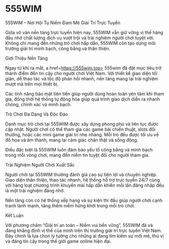 # 555WIM
555WIM – Nơi Hội Tụ Niềm Đam Mê Giải Trí Trực Tuyến


Giữa vô vàn nền tảng trực tuyến hiện nay, 555WIM vẫn giữ vững vị thế hàng đầu nhờ chất lượng dịch vụ vượt trội và trải nghiệm người chơi tuyệt vời. Không chỉ mang đến những trò chơi hấp dẫn, 555WIM còn tạo dựng môi trường giải trí minh bạch, công bằng và thân thiện.

Giới Thiệu Nền Tảng

Ngay từ khi ra mắt, a href=https://555wim.top> 555wim </a>  đã đặt mục tiêu trở thành điểm đến tin cậy cho người chơi Việt Nam. Với thiết kế giao diện tối giản, dễ thao tác và tốc độ phản hồi nhanh, nền tảng mang lại trải nghiệm mượt mà trên mọi thiết bị.

Các tính năng bảo mật tiên tiến giúp người dùng hoàn toàn yên tâm khi tham gia, đồng thời hệ thống tự động hóa giúp quá trình giao dịch diễn ra nhanh chóng, chính xác và minh bạch.

Trò Chơi Đa Dạng Và Độc Đáo

Danh mục trò chơi tại 555WIM được xây dựng phong phú và liên tục được cập nhật. Người chơi có thể tham gia các game bài chiến thuật, slots đổi thưởng, hoặc các mini game giải trí nhẹ nhàng. Mỗi trò đều được tối ưu về đồ họa và âm thanh, mang lại cảm giác chân thật và sống động.

Điều đặc biệt là 555WIM luôn đảm bảo yếu tố công bằng và minh bạch trong mỗi vòng chơi, mang đến niềm tin tuyệt đối cho người tham gia.

Trải Nghiệm Người Chơi Xuất Sắc

Người chơi tại 555WIM thường đánh giá cao sự tiện lợi và chuyên nghiệp. Giao diện thân thiện, thao tác nhanh, hệ thống hỗ trợ trực tuyến 24/7 cùng với hàng loạt chương trình khuyến mãi hấp dẫn khiến mỗi lần đăng nhập đều là một trải nghiệm đáng nhớ.

Nền tảng còn có hệ thống xếp hạng và sự kiện thi đấu giúp người chơi cạnh tranh lành mạnh, tăng thêm niềm hứng khởi trong mỗi trò chơi.

Kết Luận

Với phương châm “Giải trí an toàn – Niềm vui bền vững”, 555WIM đã và đang khẳng định vị thế của mình trên thị trường giải trí trực tuyến Việt Nam. Đây chính là lựa chọn lý tưởng cho những ai đang tìm kiếm sự mới mẻ, thú vị và đáng tin cậy trong thế giới game online hiện đại.
